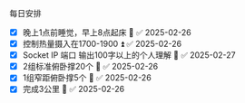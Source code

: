 每日安排
- [x] 晚上1点前睡觉，早上8点起床 🔺 ✅ 2025-02-26
- [x] 控制热量摄入在1700-1900 ⏫ ✅ 2025-02-26
- [x] Socket IP 端口 输出100字以上的个人理解 🔼 ✅ 2025-02-27
- [x] 2组标准俯卧撑20个 🔼 ✅ 2025-02-26
- [x] 1组窄距俯卧撑5个 🔼 ✅ 2025-02-26
- [x] 完成3公里 🔺 ✅ 2025-02-26